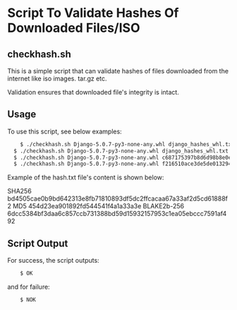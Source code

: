 # Script To Validate Hashes Of Downloaded Files/ISO

## checkhash.sh

This is a simple script that can validate hashes of files downloaded from the internet like
iso images. tar.gz etc.

Validation ensures that downloaded file's integrity is intact.

## Usage

To use this script, see below examples:

```bash
	$ ./checkhash.sh Django-5.0.7-py3-none-any.whl django_hashes_whl.txt md5
  $ ./checkhash.sh Django-5.0.7-py3-none-any.whl django_hashes_whl.txt sha256
  $ ./checkhash.sh Django-5.0.7-py3-none-any.whl c687175397b8d6d98b8e0e35e6f142fb md5
  $ ./checkhash.sh Django-5.0.7-py3-none-any.whl f216510ace3de5de01329463a315a629f33480e893a9024fc93d8c32c22913da sha256
```  

Example of the hash.txt file's content is shown below:

SHA256		bd4505cae0b9bd642313e8fb71810893df5dc2ffcacaa67a33af2d5cd61888f2
MD5		454d23ea901892fd544541f4a1a33a3e
BLAKE2b-256	6dcc5384bf3daa6c857ccb731388bd59d15932157953c1ea05ebccc7591af492

## Script Output

For success, the script outputs:

```bash
	$ OK
```  

and for failure:

```bash
	$ NOK
```  